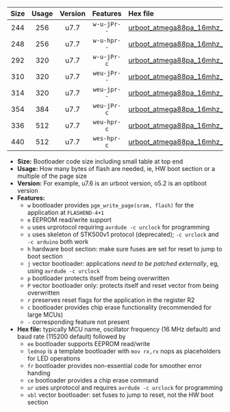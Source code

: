 |Size|Usage|Version|Features|Hex file|
|:-:|:-:|:-:|:-:|:--|
|244|256|u7.7|`w-u-jPr--`|[urboot_atmega88pa_16mhz_500000bps_lednop_ur_vbl.hex](https://raw.githubusercontent.com/stefanrueger/urboot.hex/main/mcus/atmega88pa/fcpu_16mhz/500000_bps/urboot_atmega88pa_16mhz_500000bps_lednop_ur_vbl.hex)|
|248|256|u7.7|`w-u-hpr--`|[urboot_atmega88pa_16mhz_500000bps_lednop_fr_ur.hex](https://raw.githubusercontent.com/stefanrueger/urboot.hex/main/mcus/atmega88pa/fcpu_16mhz/500000_bps/urboot_atmega88pa_16mhz_500000bps_lednop_fr_ur.hex)|
|292|320|u7.7|`w-u-jPr-c`|[urboot_atmega88pa_16mhz_500000bps_lednop_fr_ce_ur_vbl.hex](https://raw.githubusercontent.com/stefanrueger/urboot.hex/main/mcus/atmega88pa/fcpu_16mhz/500000_bps/urboot_atmega88pa_16mhz_500000bps_lednop_fr_ce_ur_vbl.hex)|
|310|320|u7.7|`weu-jPr--`|[urboot_atmega88pa_16mhz_500000bps_ee_lednop_ur_vbl.hex](https://raw.githubusercontent.com/stefanrueger/urboot.hex/main/mcus/atmega88pa/fcpu_16mhz/500000_bps/urboot_atmega88pa_16mhz_500000bps_ee_lednop_ur_vbl.hex)|
|314|320|u7.7|`weu-jpr--`|[urboot_atmega88pa_16mhz_500000bps_ee_lednop_fr_ur_vbl.hex](https://raw.githubusercontent.com/stefanrueger/urboot.hex/main/mcus/atmega88pa/fcpu_16mhz/500000_bps/urboot_atmega88pa_16mhz_500000bps_ee_lednop_fr_ur_vbl.hex)|
|354|384|u7.7|`weu-jPr-c`|[urboot_atmega88pa_16mhz_500000bps_ee_lednop_fr_ce_ur_vbl.hex](https://raw.githubusercontent.com/stefanrueger/urboot.hex/main/mcus/atmega88pa/fcpu_16mhz/500000_bps/urboot_atmega88pa_16mhz_500000bps_ee_lednop_fr_ce_ur_vbl.hex)|
|336|512|u7.7|`weu-hpr-c`|[urboot_atmega88pa_16mhz_500000bps_ee_lednop_fr_ce_ur.hex](https://raw.githubusercontent.com/stefanrueger/urboot.hex/main/mcus/atmega88pa/fcpu_16mhz/500000_bps/urboot_atmega88pa_16mhz_500000bps_ee_lednop_fr_ce_ur.hex)|
|440|512|u7.7|`wes-hpr-c`|[urboot_atmega88pa_16mhz_500000bps_ee_lednop_fr_ce.hex](https://raw.githubusercontent.com/stefanrueger/urboot.hex/main/mcus/atmega88pa/fcpu_16mhz/500000_bps/urboot_atmega88pa_16mhz_500000bps_ee_lednop_fr_ce.hex)|

- **Size:** Bootloader code size including small table at top end
- **Usage:** How many bytes of flash are needed, ie, HW boot section or a multiple of the page size
- **Version:** For example, u7.6 is an urboot version, o5.2 is an optiboot version
- **Features:**
  + `w` bootloader provides `pgm_write_page(sram, flash)` for the application at `FLASHEND-4+1`
  + `e` EEPROM read/write support
  + `u` uses urprotocol requiring `avrdude -c urclock` for programming
  + `s` uses skeleton of STK500v1 protocol (deprecated); `-c urclock` and `-c arduino` both work
  + `h` hardware boot section: make sure fuses are set for reset to jump to boot section
  + `j` vector bootloader: applications *need to be patched externally*, eg, using `avrdude -c urclock`
  + `p` bootloader protects itself from being overwritten
  + `P` vector bootloader only: protects itself and reset vector from being overwritten
  + `r` preserves reset flags for the application in the register R2
  + `c` bootloader provides chip erase functionality (recommended for large MCUs)
  + `-` corresponding feature not present
- **Hex file:** typically MCU name, oscillator frequency (16 MHz default) and baud rate (115200 default) followed by
  + `ee` bootloader supports EEPROM read/write
  + `lednop` is a template bootloader with `mov rx,rx` nops as placeholders for LED operations
  + `fr` bootloader provides non-essential code for smoother error handing
  + `ce` bootloader provides a chip erase command
  + `ur` uses urprotocol and requires `avrdude -c urclock` for programming
  + `vbl` vector bootloader: set fuses to jump to reset, not the HW boot section
